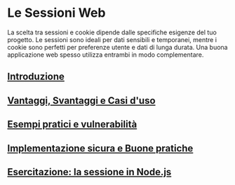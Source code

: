 # Le Sessioni Web

La scelta tra sessioni e cookie dipende dalle specifiche esigenze del tuo progetto. Le sessioni sono ideali per dati sensibili e temporanei, mentre i cookie sono perfetti per preferenze utente e dati di lunga durata. Una buona applicazione web spesso utilizza entrambi in modo complementare.

## [Introduzione](./_doc_/01_introduzione.md)

## [Vantaggi, Svantaggi e Casi d'uso](./_doc_/02_casi_duso.md)

## [Esempi pratici e vulnerabilità](./_doc_/03_esempi+vulnerabilita.md)

## [Implementazione sicura e Buone pratiche](./_doc_/04_sicuro+best_practice.md)

## [Esercitazione: la sessione in Node.js](./_doc_/05_esercitazione.md)

